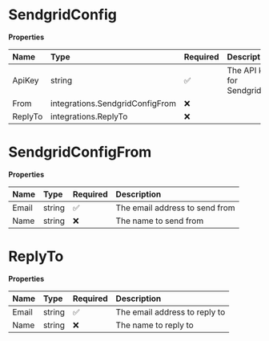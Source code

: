 # SendgridConfig

**Properties**

| Name    | Type                            | Required | Description              |
| :------ | :------------------------------ | :------- | :----------------------- |
| ApiKey  | string                          | ✅       | The API key for Sendgrid |
| From    | integrations.SendgridConfigFrom | ❌       |                          |
| ReplyTo | integrations.ReplyTo            | ❌       |                          |

# SendgridConfigFrom

**Properties**

| Name  | Type   | Required | Description                    |
| :---- | :----- | :------- | :----------------------------- |
| Email | string | ✅       | The email address to send from |
| Name  | string | ❌       | The name to send from          |

# ReplyTo

**Properties**

| Name  | Type   | Required | Description                   |
| :---- | :----- | :------- | :---------------------------- |
| Email | string | ✅       | The email address to reply to |
| Name  | string | ❌       | The name to reply to          |
